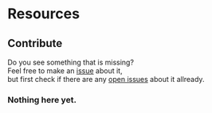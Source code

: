 # Resources

## Contribute
Do you see something that is missing?  
Feel free to make an [issue](https://github.com/CicadaSolving/Resources/issues/new/choose) about it,  
but first check if there are any [open issues](https://github.com/CicadaSolving/Resources/issues?q=is%3Aissue+is%3Aopen) about it allready.

### Nothing here yet.

